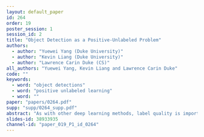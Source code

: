 ```yaml
---
layout: default_paper
id: 264
order: 19
poster_session: 1
session_id: 2
title: "Object Detection as a Positive-Unlabeled Problem"
authors:
  - author: "Yuewei Yang (Duke University)"
  - author: "Kevin Liang (Duke University)"
  - author: "Lawrence Carin Duke (CS)"
all_authors: "Yuewei Yang, Kevin Liang and Lawrence Carin Duke"
code: ""
keywords:
  - word: "object detections"
  - word: "positive unlabeled learning"
  - word: ""
paper: "papers/0264.pdf"
supp: "supp/0264_supp.pdf"
abstract: "As with other deep learning methods, label quality is important for learning modern convolutional object detectors. However, the potentially large number and wide diversity of object instances that can be found in complex image scenes makes constituting complete annotations a challenging task. Indeed, objects missing annotations can be observed in a variety of popular object detection datasets. These missing annotations can be problematic, as the standard cross-entropy loss employed to train object detection models treats classification as a positive-negative (PN) problem: unlabeled regions are implicitly assumed to be background. As such, any object missing a bounding box results in a confusing learning signal, the effects of which we observe empirically. To remedy this, we propose treating object detection as a positive-unlabeled (PU) problem, which removes the assumption that unlabeled regions must be negative. We demonstrate that our proposed PU classification loss outperforms the standard PN loss on PASCAL VOC and MS COCO across a range of label missingness, as well as on Visual Genome and DeepLesion with full labels."
slides-id: 38933935
channel-id: "paper_019_P1_id_0264"
---
```

